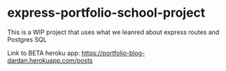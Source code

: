 # express-portfolio-school-project
This is a WIP project that uses what we leanred about express routes and Postgres SQL

Link to BETA heroku app: https://portfolio-blog-dardan.herokuapp.com/posts
